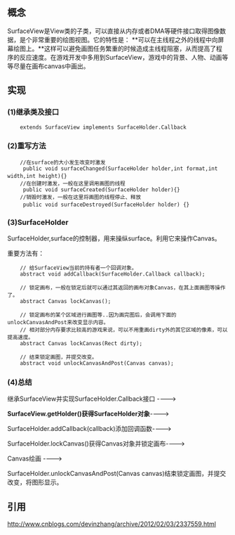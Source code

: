 ## 概念

SurfaceView是View类的子类，可以直接从内存或者DMA等硬件接口取得图像数据，是个非常重要的绘图视图。它的特性是：
**可以在主线程之外的线程中向屏幕绘图上。**这样可以避免画图任务繁重的时候造成主线程阻塞，从而提高了程序的反应速度。在游戏开发中多用到SurfaceView，游戏中的背景、人物、动画等等尽量在画布canvas中画出。

## 实现

### (1)继承类及接口
        extends SurfaceView implements SurfaceHolder.Callback
### (2)重写方法
        //在surface的大小发生改变时激发
         public void surfaceChanged(SurfaceHolder holder,int format,int width,int height){}　
        //在创建时激发，一般在这里调用画图的线程
         public void surfaceCreated(SurfaceHolder holder){}
        //销毁时激发，一般在这里将画图的线程停止、释放
         public void surfaceDestroyed(SurfaceHolder holder) {}　
### (3)SurfaceHolder
SurfaceHolder,surface的控制器，用来操纵surface。利用它来操作Canvas。

重要方法有：

        // 给SurfaceView当前的持有者一个回调对象。
        abstract void addCallback(SurfaceHolder.Callback callback);

        // 锁定画布，一般在锁定后就可以通过其返回的画布对象Canvas，在其上面画图等操作了。
        abstract Canvas lockCanvas();

        // 锁定画布的某个区域进行画图等..因为画完图后，会调用下面的unlockCanvasAndPost来改变显示内容。
        // 相对部分内存要求比较高的游戏来说，可以不用重画dirty外的其它区域的像素，可以提高速度。
        abstract Canvas lockCanvas(Rect dirty);

        // 结束锁定画图，并提交改变。
        abstract void unlockCanvasAndPost(Canvas canvas);

### (4)总结

继承SurfaceView并实现SurfaceHolder.Callback接口 ----> 

**SurfaceView.getHolder()获得SurfaceHolder对象**---->

SurfaceHolder.addCallback(callback)添加回调函数---->

SurfaceHolder.lockCanvas()获得Canvas对象并锁定画布----> 

Canvas绘画 ---->

SurfaceHolder.unlockCanvasAndPost(Canvas canvas)结束锁定画图，并提交改变，将图形显示。


## 引用
http://www.cnblogs.com/devinzhang/archive/2012/02/03/2337559.html